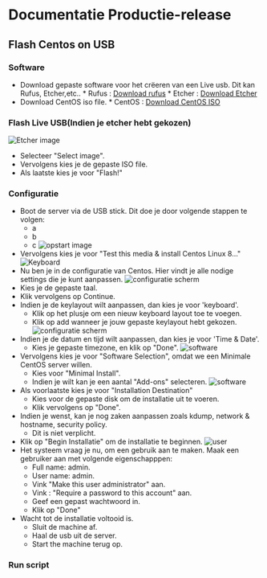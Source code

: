 # Documentatie Productie-release
## Flash Centos on USB
### Software
* Download gepaste software voor het crëeren van een Live usb. Dit kan Rufus, Etcher,etc..
        * Rufus : [Download rufus](https://rufus.ie/)
        * Etcher : [Download Etcher](https://www.balena.io/etcher/)
* Download CentOS iso file. 
        * CentOS : [Download CentOS ISO](https://www.centos.org/download/)
### Flash Live USB(Indien je etcher hebt gekozen)
![Etcher image](Images/etcher.png)
* Selecteer "Select image".
* Vervolgens kies je de gepaste ISO file. 
* Als laatste kies je voor "Flash!"

### Configuratie
* Boot de server via de USB stick. Dit doe je door volgende stappen te volgen:
    * a
    * b
    * c
![opstart image](Images/Opstart.png)
* Vervolgens kies je voor "Test this media & install Centos Linux 8..."
![Keyboard](Images/Opstart.png)
* Nu ben je in de configuratie van Centos. Hier vindt je alle nodige settings die je kunt aanpassen. 
![configuratie scherm](Images/taalscherm.png)
* Kies je de gepaste taal. 
* Klik vervolgens op Continue.
* Indien je de keylayout wilt aanpassen, dan kies je voor 'keyboard'.
    * Klik op het plusje om een nieuw keyboard layout toe te voegen. 
    * Klik op add wanneer je jouw gepaste keylayout hebt gekozen.  
![configuratie scherm](Images/Timezone.png)
* Indien je de datum en tijd wilt aanpassen, dan kies je voor 'Time & Date'.
    * Kies je gepaste timezone, en klik op "Done". 
![software](Images/software_selection.png)
* Vervolgens kies je voor "Software Selection", omdat we een Minimale CentOS server willen.
    *   Kies voor "Minimal Install".
    *   Indien je wilt kan je een aantal "Add-ons" selecteren.
![software](Images/destination.png)
* Als voorlaatste kies je voor "Installation Destination"
    * Kies voor de gepaste disk om de installatie uit te voeren. 
    * Klik vervolgens op "Done".
* Indien je wenst, kan je nog zaken aanpassen zoals kdump, network & hostname, security policy. 
    * Dit is niet verplicht. 
* Klik op "Begin Installatie" om de installatie te beginnen.
![user](Images/adminuserCentos.png)
* Het systeem vraag je nu, om een gebruik aan te maken. Maak een gebruiker aan met volgende eigenschapppen:
    * Full name: admin.
    * User name: admin.
    * Vink "Make this user administrator" aan.
    * Vink : "Require a password to this account" aan.
    * Geef een gepast wachtwoord in.
    * Klik op "Done"
* Wacht tot de installatie voltooid is. 
    * Sluit de machine af.
    * Haal de usb uit de server. 
    * Start the machine terug op.
### Run script
